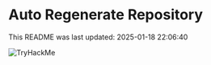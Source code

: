 # Auto Regenerate Repository

This README was last updated: 2025-01-18 22:06:40

 ![TryHackMe](https://tryhackme.com/badge/533634)